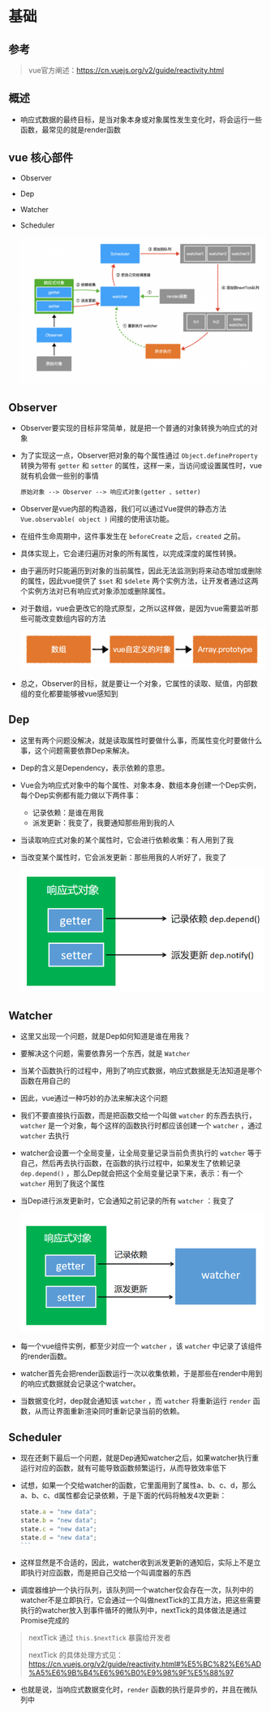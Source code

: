 # 基础

## 参考

>vue官方阐述：<https://cn.vuejs.org/v2/guide/reactivity.html>

## 概述

+ 响应式数据的最终目标，是当对象本身或对象属性发生变化时，将会运行一些函数，最常见的就是render函数

## vue 核心部件

+ Observer
+ Dep
+ Watcher
+ Scheduler

  ![响应式](images/响应式.png)

## Observer

+ Observer要实现的目标非常简单，就是把一个普通的对象转换为响应式的对象

+ 为了实现这一点，Observer把对象的每个属性通过 `Object.defineProperty` 转换为带有 `getter` 和 `setter` 的属性，这样一来，当访问或设置属性时，vue就有机会做一些别的事情

  ```txt
  原始对象 --> Observer --> 响应式对象(getter 、setter)
  ```

+ Observer是vue内部的构造器，我们可以通过Vue提供的静态方法 `Vue.observable( object )` 间接的使用该功能。

+ 在组件生命周期中，这件事发生在 `beforeCreate` 之后，`created` 之前。

+ 具体实现上，它会递归遍历对象的所有属性，以完成深度的属性转换。

+ 由于遍历时只能遍历到对象的当前属性，因此无法监测到将来动态增加或删除的属性，因此vue提供了 `$set` 和 `$delete` 两个实例方法，让开发者通过这两个实例方法对已有响应式对象添加或删除属性。

+ 对于数组，vue会更改它的隐式原型，之所以这样做，是因为vue需要监听那些可能改变数组内容的方法

  ![数组](images/数组.png)

+ 总之，Observer的目标，就是要让一个对象，它属性的读取、赋值，内部数组的变化都要能够被vue感知到

## Dep

+ 这里有两个问题没解决，就是读取属性时要做什么事，而属性变化时要做什么事，这个问题需要依靠Dep来解决。

+ Dep的含义是Dependency，表示依赖的意思。

+ Vue会为响应式对象中的每个属性、对象本身、数组本身创建一个Dep实例，每个Dep实例都有能力做以下两件事：

  + 记录依赖：是谁在用我
  + 派发更新：我变了，我要通知那些用到我的人

+ 当读取响应式对象的某个属性时，它会进行依赖收集：有人用到了我

+ 当改变某个属性时，它会派发更新：那些用我的人听好了，我变了

  ![dep](images/dep.jpg)

## Watcher

+ 这里又出现一个问题，就是Dep如何知道是谁在用我？

+ 要解决这个问题，需要依靠另一个东西，就是 `Watcher`

+ 当某个函数执行的过程中，用到了响应式数据，响应式数据是无法知道是哪个函数在用自己的

+ 因此，vue通过一种巧妙的办法来解决这个问题

+ 我们不要直接执行函数，而是把函数交给一个叫做 `watcher` 的东西去执行，`watcher` 是一个对象，每个这样的函数执行时都应该创建一个 `watcher` ，通过 `watcher` 去执行

+ watcher会设置一个全局变量，让全局变量记录当前负责执行的 `watcher` 等于自己，然后再去执行函数，在函数的执行过程中，如果发生了依赖记录 `dep.depend()` ，那么Dep就会把这个全局变量记录下来，表示：有一个 `watcher` 用到了我这个属性

+ 当Dep进行派发更新时，它会通知之前记录的所有 `watcher` ：我变了

  ![watcher](images/watcher.jpg)

+ 每一个vue组件实例，都至少对应一个 `watcher` ，该 `watcher` 中记录了该组件的render函数。

+ watcher首先会把render函数运行一次以收集依赖，于是那些在render中用到的响应式数据就会记录这个watcher。

+ 当数据变化时，dep就会通知该 `watcher` ，而 `watcher` 将重新运行 `render` 函数，从而让界面重新渲染同时重新记录当前的依赖。

## Scheduler

+ 现在还剩下最后一个问题，就是Dep通知watcher之后，如果watcher执行重运行对应的函数，就有可能导致函数频繁运行，从而导致效率低下

+ 试想，如果一个交给watcher的函数，它里面用到了属性a、b、c、d，那么a、b、c、d属性都会记录依赖，于是下面的代码将触发4次更新：

  ````js
  state.a = "new data";
  state.b = "new data";
  state.c = "new data";
  state.d = "new data";
  ```

+ 这样显然是不合适的，因此，watcher收到派发更新的通知后，实际上不是立即执行对应函数，而是把自己交给一个叫调度器的东西

+ 调度器维护一个执行队列，该队列同一个watcher仅会存在一次，队列中的watcher不是立即执行，它会通过一个叫做nextTick的工具方法，把这些需要执行的watcher放入到事件循环的微队列中，nextTick的具体做法是通过Promise完成的

> nextTick 通过 `this.$nextTick` 暴露给开发者
>
> nextTick 的具体处理方式见：<https://cn.vuejs.org/v2/guide/reactivity.html#%E5%BC%82%E6%AD%A5%E6%9B%B4%E6%96%B0%E9%98%9F%E5%88%97>

+ 也就是说，当响应式数据变化时，`render` 函数的执行是异步的，并且在微队列中
